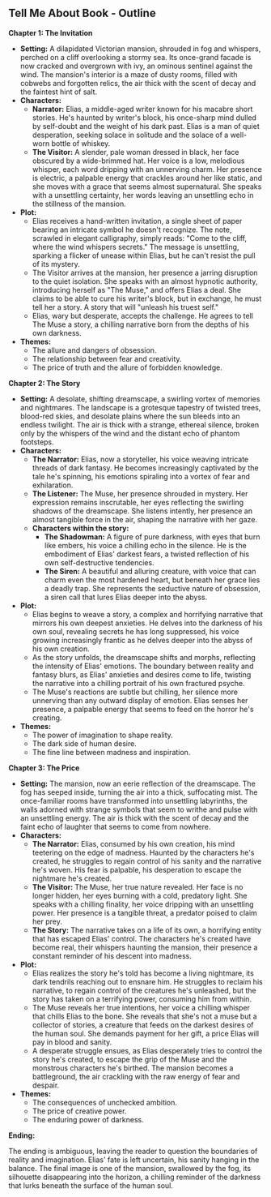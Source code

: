 ## Tell Me About Book -  Outline

**Chapter 1: The Invitation**

* **Setting:** A dilapidated Victorian mansion, shrouded in fog and whispers, perched on a cliff overlooking a stormy sea. Its once-grand facade is now cracked and overgrown with ivy, an ominous sentinel against the wind.  The mansion's interior is a maze of dusty rooms, filled with cobwebs and forgotten relics, the air thick with the scent of decay and the faintest hint of salt.
* **Characters:**
    * **Narrator:**  Elias, a middle-aged writer known for his macabre short stories. He's haunted by writer's block, his once-sharp mind dulled by self-doubt and the weight of his dark past. Elias is a man of quiet desperation, seeking solace in solitude and the solace of a well-worn bottle of whiskey.
    * **The Visitor:**  A slender, pale woman dressed in black, her face obscured by a wide-brimmed hat. Her voice is a low, melodious whisper, each word dripping with an unnerving charm. Her presence is electric, a palpable energy that crackles around her like static, and she moves with a grace that seems almost supernatural. She speaks with a unsettling certainty, her words leaving an unsettling echo in the stillness of the mansion.  
* **Plot:**
    * Elias receives a hand-written invitation, a single sheet of paper bearing an intricate symbol he doesn't recognize.  The note, scrawled in elegant calligraphy, simply reads: "Come to the cliff, where the wind whispers secrets."  The message is unsettling, sparking a flicker of unease within Elias, but he can't resist the pull of its mystery.
    * The Visitor arrives at the mansion, her presence a jarring disruption to the quiet isolation. She speaks with an almost hypnotic authority, introducing herself as "The Muse," and offers Elias a deal.  She claims to be able to cure his writer's block, but in exchange, he must tell her a story.  A story that will "unleash his truest self."
    *  Elias, wary but desperate, accepts the challenge. He agrees to tell The Muse a story, a chilling narrative born from the depths of his own darkness. 
* **Themes:**
    * The allure and dangers of obsession. 
    * The relationship between fear and creativity.
    * The price of truth and the allure of forbidden knowledge.

**Chapter 2: The Story**

* **Setting:**  A desolate, shifting dreamscape, a swirling vortex of memories and nightmares. The landscape is a grotesque tapestry of twisted trees, blood-red skies, and desolate plains where the sun bleeds into an endless twilight.  The air is thick with a strange, ethereal silence, broken only by the whispers of the wind and the distant echo of phantom footsteps. 
* **Characters:**
    * **The Narrator:**  Elias, now a storyteller, his voice weaving intricate threads of dark fantasy.  He becomes increasingly captivated by the tale he's spinning, his emotions spiraling into a vortex of fear and exhilaration. 
    * **The Listener:**  The Muse, her presence shrouded in mystery.  Her expression remains inscrutable, her eyes reflecting the swirling shadows of the dreamscape.  She listens intently, her presence an almost tangible force in the air, shaping the narrative with her gaze.
    * **Characters within the story:** 
        * **The Shadowman:** A figure of pure darkness, with eyes that burn like embers, his voice a chilling echo in the silence.  He is the embodiment of Elias' darkest fears, a twisted reflection of his own self-destructive tendencies.
        * **The Siren:**  A beautiful and alluring creature, with voice that can charm even the most hardened heart, but beneath her grace lies a deadly trap. She represents the seductive nature of obsession, a siren call that lures Elias deeper into the abyss.
* **Plot:**
    * Elias begins to weave a story, a complex and horrifying narrative that mirrors his own deepest anxieties.  He delves into the darkness of his own soul, revealing secrets he has long suppressed, his voice growing increasingly frantic as he delves deeper into the abyss of his own creation. 
    *  As the story unfolds, the dreamscape shifts and morphs, reflecting the intensity of Elias' emotions. The boundary between reality and fantasy blurs, as Elias' anxieties and desires come to life, twisting the narrative into a chilling portrait of his own fractured psyche. 
    * The Muse's reactions are subtle but chilling, her silence more unnerving than any outward display of emotion.  Elias senses her presence, a palpable energy that seems to feed on the horror he's creating.
* **Themes:**
    * The power of imagination to shape reality.
    * The dark side of human desire.
    * The fine line between madness and inspiration.

**Chapter 3: The Price**

* **Setting:**  The mansion, now an eerie reflection of the dreamscape.  The fog has seeped inside, turning the air into a thick, suffocating mist. The once-familiar rooms have transformed into unsettling labyrinths, the walls adorned with strange symbols that seem to writhe and pulse with an unsettling energy.  The air is thick with the scent of decay and the faint echo of laughter that seems to come from nowhere.  
* **Characters:**
    * **The Narrator:**  Elias, consumed by his own creation,  his mind teetering on the edge of madness.  Haunted by the characters he's created, he struggles to regain control of his sanity and the narrative he's woven.  His fear is palpable, his desperation to escape the nightmare he's created.
    * **The Visitor:**  The Muse, her true nature revealed.  Her face is no longer hidden, her eyes burning with a cold, predatory light.  She speaks with a chilling finality, her voice dripping with an unsettling power.  Her presence is a tangible threat, a predator poised to claim her prey. 
    * **The Story:**  The narrative takes on a life of its own, a horrifying entity that has escaped Elias' control. The characters he's created have become real, their whispers haunting the mansion, their presence a constant reminder of his descent into madness.
* **Plot:**
    * Elias realizes the story he's told has become a living nightmare, its dark tendrils reaching out to ensnare him.  He struggles to reclaim his narrative, to regain control of the creatures he's unleashed, but the story has taken on a terrifying power, consuming him from within.  
    * The Muse reveals her true intentions, her voice a chilling whisper that chills Elias to the bone.  She reveals that she's not a muse but a collector of stories, a creature that feeds on the darkest desires of the human soul.  She demands payment for her gift, a price Elias will pay in blood and sanity.  
    * A desperate struggle ensues, as Elias desperately tries to control the story he's created, to escape the grip of the Muse and the monstrous characters he's birthed. The mansion becomes a battleground, the air crackling with the raw energy of fear and despair.
* **Themes:**
    * The consequences of unchecked ambition.
    * The price of creative power.
    * The enduring power of darkness. 

**Ending:**

The ending is ambiguous, leaving the reader to question the boundaries of reality and imagination. Elias' fate is left uncertain, his sanity hanging in the balance.  The final image is one of the mansion, swallowed by the fog, its silhouette disappearing into the horizon, a chilling reminder of the darkness that lurks beneath the surface of the human soul.  